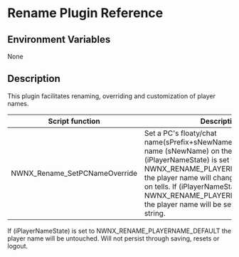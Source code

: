 # Rename Plugin Reference

## Environment Variables

None

## Description


This plugin facilitates renaming, overriding and customization of player names.

Script function | Description  
----------------|-------------
NWNX_Rename_SetPCNameOverride | Set a PC's floaty/chat name(sPrefix+sNewName+sSuffix) and name (sNewName) on the player list. If (iPlayerNameState) is set to NWNX_RENAME_PLAYERNAME_OVERRIDE the player name will change to (sNewName) on tells. If (iPlayerNameState) is set to NWNX_RENAME_PLAYERNAME_OBFUSCATE the player name will be set to a random string.
If (iPlayerNameState) is set to NWNX_RENAME_PLAYERNAME_DEFAULT the player name will be untouched. Will not persist through saving, resets or logout.